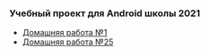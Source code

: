 ### Учебный проект для Android школы 2021

* [Домашняя работа №1][hw01]
* [Домашняя работа №25][hw25]

[hw01]:./hw01
[hw25]:./hw25
